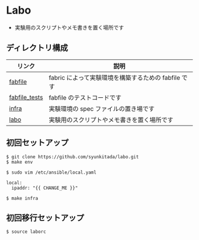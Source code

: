 # Labo

- 実験用のスクリプトやメモ書きを置く場所です

## ディレクトリ構成

| リンク                         | 説明                                                 |
| ------------------------------ | ---------------------------------------------------- |
| [fabfile](fabfile)             | fabric によって実験環境を構築するための fabfile です |
| [fabfile_tests](fabfile_tests) | fabfile のテストコードです                           |
| [infra](infra)                 | 実験環境の spec ファイルの置き場です                 |
| [labo](labo)                   | 実験用のスクリプトやメモ書きを置く場所です           |

## 初回セットアップ

```
$ git clone https://github.com/syunkitada/labo.git
$ make env
```

```
$ sudo vim /etc/ansible/local.yaml

local:
  ipaddr: "{{ CHANGE_ME }}"
```

```
$ make infra
```

## 初回移行セットアップ

```
$ source laborc
```
